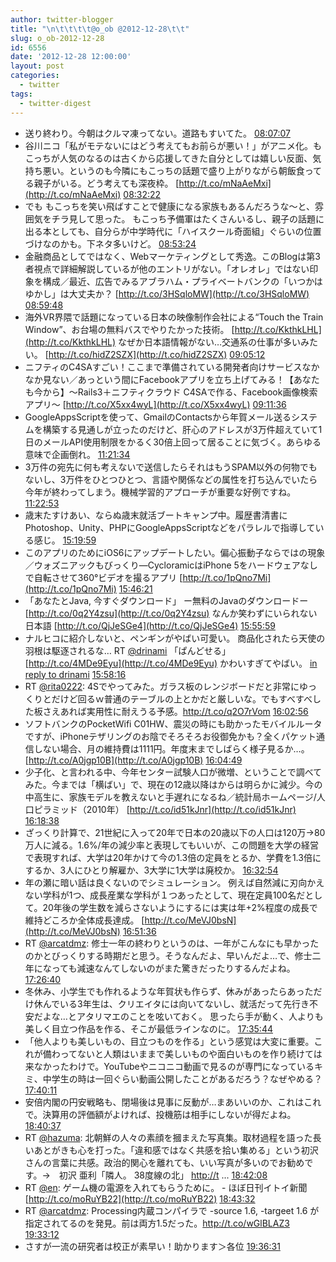 ```yaml
---
author: twitter-blogger
title: "\n\t\t\t\t@o_ob @2012-12-28\t\t"
slug: o_ob-2012-12-28
id: 6556
date: '2012-12-28 12:00:00'
layout: post
categories:
  - twitter
tags:
  - twitter-digest
---
```


*   送り終わり。今朝はクルマ凍ってない。道路もすいてた。 [08:07:07](http://twitter.com/o_ob/statuses/284435267752951808)
*   谷川ニコ「私がモテないにはどう考えてもお前らが悪い！」がアニメ化。もこっちが人気のなるのは古くから応援してきた自分としては嬉しい反面、気持ち悪い。というのも今隣にもこっちの話題で盛り上がりながら朝飯食ってる親子がいる。どう考えても深夜枠。 [http://t.co/mNaAeMxi](http://t.co/mNaAeMxi) [08:32:22](http://twitter.com/o_ob/statuses/284441623616708608)
*   でも もこっちを笑い飛ばすことで健康になる家族もあるんだろうな～と、雰囲気をチラ見して思った。 もこっち予備軍はたくさんいるし、親子の話題に出る本としても、自分らが中学時代に「ハイスクール奇面組」ぐらいの位置づけなのかも。下ネタ多いけど。 [08:53:24](http://twitter.com/o_ob/statuses/284446918225055744)
*   金融商品としてではなく、Webマーケティングとして秀逸。このBlogは第3者視点で詳細解説しているが他のエントリがない。「オレオレ」ではない印象を構成／最近、広告でみるアブラハム・プライベートバンクの「いつかはゆかし」は大丈夫か？ [http://t.co/3HSqloMW](http://t.co/3HSqloMW) [08:59:48](http://twitter.com/o_ob/statuses/284448527382364161)
*   海外VR界隈で話題になっている日本の映像制作会社による“Touch the Train Window”、お台場の無料バスでやりたかった技術。 [http://t.co/KkthkLHL](http://t.co/KkthkLHL) なぜか日本語情報がない…交通系の仕事が多いみたい。 [http://t.co/hidZ2SZX](http://t.co/hidZ2SZX) [09:05:12](http://twitter.com/o_ob/statuses/284449888534663168)
*   ニフティのC4SAすごい！ここまで準備されている開発者向けサービスなかなか見ない／あっという間にFacebookアプリを立ち上げてみる！【あなたも今から】～Rails3＋ニフティクラウド C4SAで作る、Facebook画像検索アプリ～ [http://t.co/X5xx4wyL](http://t.co/X5xx4wyL) [09:11:36](http://twitter.com/o_ob/statuses/284451496203010048)
*   GoogleAppsScriptを使って、GmailのContactsから年賀メール送るシステムを構築する見通しが立ったのだけど、肝心のアドレスが3万件超えていて1日のメールAPI使用制限をかるく30倍上回って居ることに気づく。あらゆる意味で企画倒れ。 [11:21:34](http://twitter.com/o_ob/statuses/284484204295770112)
*   3万件の宛先に何も考えないで送信したらそれはもうSPAM以外の何物でもないし、3万件をひとつひとつ、言語や関係などの属性を打ち込んでいたら今年が終わってしまう。機械学習的アプローチが重要な好例ですね。 [11:22:53](http://twitter.com/o_ob/statuses/284484535557705729)
*   歳末たすけあい、ならぬ歳末就活ブートキャンプ中。履歴書清書にPhotoshop、Unity、PHPにGoogleAppsScriptなどをパラレルで指導している感じ。 [15:19:59](http://twitter.com/o_ob/statuses/284544202300346368)
*   このアプリのためにiOS6にアップデートしたい。偏心振動子ならではの現象／ウォズニアックもびっくり―CycloramicはiPhone 5をハードウェアなしで自転させて360°ビデオを撮るアプリ [http://t.co/1pQno7Mi](http://t.co/1pQno7Mi) [15:46:21](http://twitter.com/o_ob/statuses/284550838154825728)
*   「あなたとJava, 今すぐダウンロード」 ー無料のJavaのダウンロードー [http://t.co/0q2Y4zsu](http://t.co/0q2Y4zsu) なんか笑わずにいられない日本語 [http://t.co/QjJeSGe4](http://t.co/QjJeSGe4) [15:55:59](http://twitter.com/o_ob/statuses/284553260436692992)
*   ナルヒコに紹介しないと、ペンギンがやばい可愛い。 商品化されたら天使の羽根は駆逐されるな… RT [@drinami](http://twitter.com/drinami) 「ぱんどせる」 [http://t.co/4MDe9Eyu](http://t.co/4MDe9Eyu) かわいすぎてやばい。 [in reply to drinami](http://twitter.com/drinami/statuses/284553150919233536) [15:58:16](http://twitter.com/o_ob/statuses/284553840043388928)
*   RT [@rita0222](http://twitter.com/rita0222): 4Sでやってみた。ガラス板のレンジボードだと非常にゆっくりとだけど回るｗ普通のテーブルの上とかだと厳しいな。でもすべすべした板さえあれば実用性に耐えうる予感。http://t.co/q2O7rVom [16:02:56](http://twitter.com/o_ob/statuses/284555014339432448)
*   ソフトバンクのPocketWifi C01HW、震災の時にも助かったモバイルルータですが、iPhoneテザリングのお陰でそろそろお役御免かも？全くパケット通信しない場合、月の維持費は1111円。年度末までしばらく様子見るか…。 [http://t.co/A0jgp10B](http://t.co/A0jgp10B) [16:04:49](http://twitter.com/o_ob/statuses/284555484869046273)
*   少子化、と言われる中、今年センター試験人口が微増、ということで調べてみた。今までは「横ばい」で、現在の12歳以降はからは明らかに減少。今の中高生に、家族モデルを教えないと手遅れになるね／統計局ホームページ/人口ピラミッド（2010年） [http://t.co/id51kJnr](http://t.co/id51kJnr) [16:18:38](http://twitter.com/o_ob/statuses/284558962374873088)
*   ざっくり計算で、21世紀に入って20年で日本の20歳以下の人口は120万→80万人に減る。1.6%/年の減少率と表現してもいいが、この問題を大学の経営で表現すれば、大学は20年かけて今の1.3倍の定員をとるか、学費を1.3倍にするか、3人にひとり解雇か、3大学に1大学は廃校か。 [16:32:54](http://twitter.com/o_ob/statuses/284562553395351552)
*   年の瀬に暗い話は良くないのでシミュレーション。 例えば自然減に刃向かえない学科が1つ、成長産業な学科が１つあったとして、現在定員100名だとして。20年後の学生数を減らさないようにするには実は年+2%程度の成長で維持どころか全体成長達成。 [http://t.co/MeVJ0bsN](http://t.co/MeVJ0bsN) [16:51:36](http://twitter.com/o_ob/statuses/284567260910194688)
*   RT [@arcatdmz](http://twitter.com/arcatdmz): 修士一年の終わりというのは、一年がこんなにも早かったのかとびっくりする時期だと思う。そうなんだよ、早いんだよ…で、修士二年になっても減速なんてしないのがまた驚きだったりするんだよね。 [17:26:40](http://twitter.com/o_ob/statuses/284576086162034688)
*   冬休み、小学生でも作れるような年賀状も作らず、休みがあったらあっただけ休んでいる3年生は、クリエイタには向いてないし、就活だって先行き不安だよな…とアタリマエのことを呟いておく。 思ったら手が動く、人よりも美しく目立つ作品を作る、そこが最低ラインなのに。 [17:35:44](http://twitter.com/o_ob/statuses/284578367917924353)
*   「他人よりも美しいもの、目立つものを作る」という感覚は大変に重要。これが備わってないと人類はいままで美しいものや面白いものを作り続けては来なかったわけで。YouTubeやニコニコ動画で見るのが専門になっているキミ、中学生の時は一回ぐらい動画公開したことがあるだろう？なぜやめる？ [17:40:11](http://twitter.com/o_ob/statuses/284579485431513088)
*   安倍内閣の円安戦略も、閉場後は見事に反動が…まあいいのか、これはこれで。決算用の評価額がよければ、投機筋は相手にしないが得だよね。 [18:40:37](http://twitter.com/o_ob/statuses/284594696850903040)
*   RT [@hazuma](http://twitter.com/hazuma): 北朝鮮の人々の素顔を摑まえた写真集。取材過程を語った長いあとがきも心を打った。「違和感ではなく共感を拾い集める」という初沢さんの言葉に共感。政治的関心を離れても、いい写真が多いのでお勧めです。→　初沢 亜利「隣人。 38度線の北」 [http://t](http://t) ... [18:42:08](http://twitter.com/o_ob/statuses/284595076871630848)
*   RT [@en](http://twitter.com/en): ゲーム機の電源を入れてもらうために。 - ほぼ日刊イトイ新聞 [http://t.co/moRuYB22](http://t.co/moRuYB22) [18:43:32](http://twitter.com/o_ob/statuses/284595428194918402)
*   RT [@arcatdmz](http://twitter.com/arcatdmz): Processing内蔵コンパイラで -source 1.6, -targeet 1.6 が指定されてるのを発見。前は両方1.5だった。http://t.co/wGlBLAZ3 [19:33:12](http://twitter.com/o_ob/statuses/284607930152669184)
*   さすが一流の研究者は校正が素早い！助かります＞各位 [19:36:31](http://twitter.com/o_ob/statuses/284608764575895552)